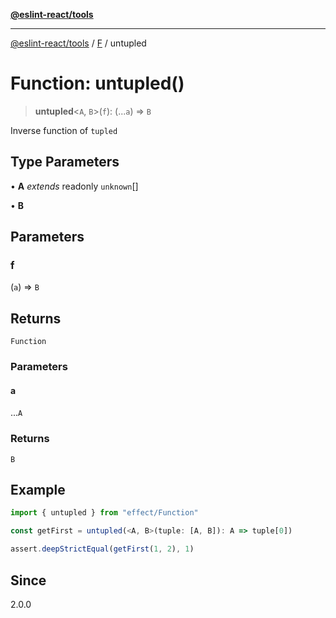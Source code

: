 [**@eslint-react/tools**](../../../README.md)

***

[@eslint-react/tools](../../../README.md) / [F](../README.md) / untupled

# Function: untupled()

> **untupled**\<`A`, `B`\>(`f`): (...`a`) => `B`

Inverse function of `tupled`

## Type Parameters

• **A** *extends* readonly `unknown`[]

• **B**

## Parameters

### f

(`a`) => `B`

## Returns

`Function`

### Parameters

#### a

...`A`

### Returns

`B`

## Example

```ts
import { untupled } from "effect/Function"

const getFirst = untupled(<A, B>(tuple: [A, B]): A => tuple[0])

assert.deepStrictEqual(getFirst(1, 2), 1)
```

## Since

2.0.0
